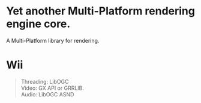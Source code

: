 # Yet another Multi-Platform rendering engine core.
A Multi-Platform library for rendering.

# Wii
> Threading: LibOGC<br>
> Video: GX API or GRRLIB.<br>
> Audio: LibOGC ASND<br>